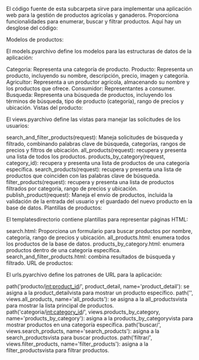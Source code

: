 El código fuente de esta subcarpeta sirve para  implementar una aplicación web para la gestión de productos agrícolas y ganaderos. Proporciona funcionalidades para enumerar, buscar y filtrar productos. Aquí hay un desglose del código:

Modelos de productos:

El models.pyarchivo define los modelos para las estructuras de datos de la aplicación:

Categoria: Representa una categoría de producto.
Producto: Representa un producto, incluyendo su nombre, descripción, precio, imagen y categoría.
Agricultor: Representa a un productor agrícola, almacenando su nombre y los productos que ofrece.
Consumidor: Representantes a consumer.
Busqueda: Representa una búsqueda de productos, incluyendo los términos de búsqueda, tipo de producto (categoría), rango de precios y ubicación.
Vistas del producto:

El views.pyarchivo define las vistas para manejar las solicitudes de los usuarios:

search_and_filter_products(request): Maneja solicitudes de búsqueda y filtrado, combinando palabras clave de búsqueda, categorías, rangos de precios y filtros de ubicación.
all_products(request): recupera y presenta una lista de todos los productos.
products_by_category(request, category_id): recupera y presenta una lista de productos de una categoría específica.
search_products(request): recupera y presenta una lista de productos que coinciden con las palabras clave de búsqueda.
filter_products(request): recupera y presenta una lista de productos filtrados por categoría, rango de precios y ubicación.
publish_product(request): Maneja el envío de productos, incluida la validación de la entrada del usuario y el guardado del nuevo producto en la base de datos.
Plantillas de productos:

El templatesdirectorio contiene plantillas para representar páginas HTML:

search.html: Proporciona un formulario para buscar productos por nombre, categoría, rango de precios y ubicación.
all_products.html: enumera todos los productos de la base de datos.
products_by_category.html: enumera productos dentro de una categoría específica.
search_and_filter_products.html: combina resultados de búsqueda y filtrado.
URL de productos:

El urls.pyarchivo define los patrones de URL para la aplicación:

path('producto/<int:product_id>/', product_detail, name='product_detail'): se asigna a la product_detailvista para mostrar un producto específico.
path('', views.all_products, name='all_products'): se asigna a la all_productsvista para mostrar la lista principal de productos.
path('categoria/<int:category_id>/', views.products_by_category, name='products_by_category'): asigna a la products_by_categoryvista para mostrar productos en una categoría específica.
path('buscar/', views.search_products, name='search_products'): asigna a la search_productsvista para buscar productos.
path('filtrar/', views.filter_products, name='filter_products'): asigna a la filter_productsvista para filtrar productos.